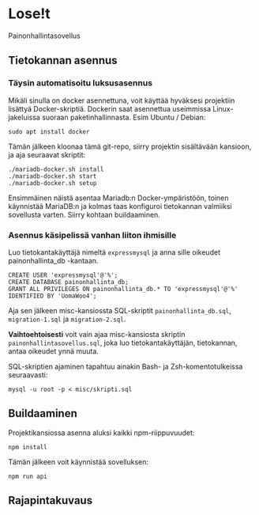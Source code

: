 # Lose!t
Painonhallintasovellus

## Tietokannan asennus

### Täysin automatisoitu luksusasennus
Mikäli sinulla on docker asennettuna, voit käyttää hyväksesi projektiin lisättyä Docker-skriptiä. Dockerin saat asennettua useimmissa Linux-jakeluissa suoraan paketinhallinnasta. Esim Ubuntu / Debian:
```
sudo apt install docker
```
Tämän jälkeen kloonaa tämä git-repo, siirry projektin sisältävään kansioon, ja aja seuraavat skriptit:
```
./mariadb-docker.sh install
./mariadb-docker.sh start
./mariadb-docker.sh setup
```
Ensimmäinen näistä asentaa Mariadb:n Docker-ympäristöön, toinen käynnistää MariaDB:n ja kolmas taas konfiguroi tietokannan valmiiksi sovellusta varten. Siirry kohtaan buildaaminen.

### Asennus käsipelissä vanhan liiton ihmisille
Luo tietokantakäyttäjä nimeltä `expressmysql` ja anna sille oikeudet painonhallinta_db -kantaan.

    CREATE USER 'expressmysql'@'%';
    CREATE DATABASE painonhallinta_db;
    GRANT ALL PRIVILEGES ON painonhallinta_db.* TO 'expressmysql'@'%' IDENTIFIED BY 'UomaWoo4';

Aja sen jälkeen misc-kansiossta SQL-skriptit `painonhallinta_db.sql`, `migration-1.sql` ja `migration-2.sql`.

**Vaihtoehtoisesti** voit vain ajaa misc-kansiosta skriptin `painonhallintasovellus.sql`, joka luo tietokantakäyttäjän, tietokannan, antaa oikeudet ynnä muuta.

SQL-skriptien ajaminen tapahtuu ainakin Bash- ja Zsh-komentotulkeissa seuraavasti:
```
mysql -u root -p < misc/skripti.sql
```
## Buildaaminen
Projektikansiossa asenna aluksi kaikki npm-riippuvuudet:
```
npm install
```
Tämän jälkeen voit käynnistää sovelluksen:
```
npm run api
```

## Rajapintakuvaus
